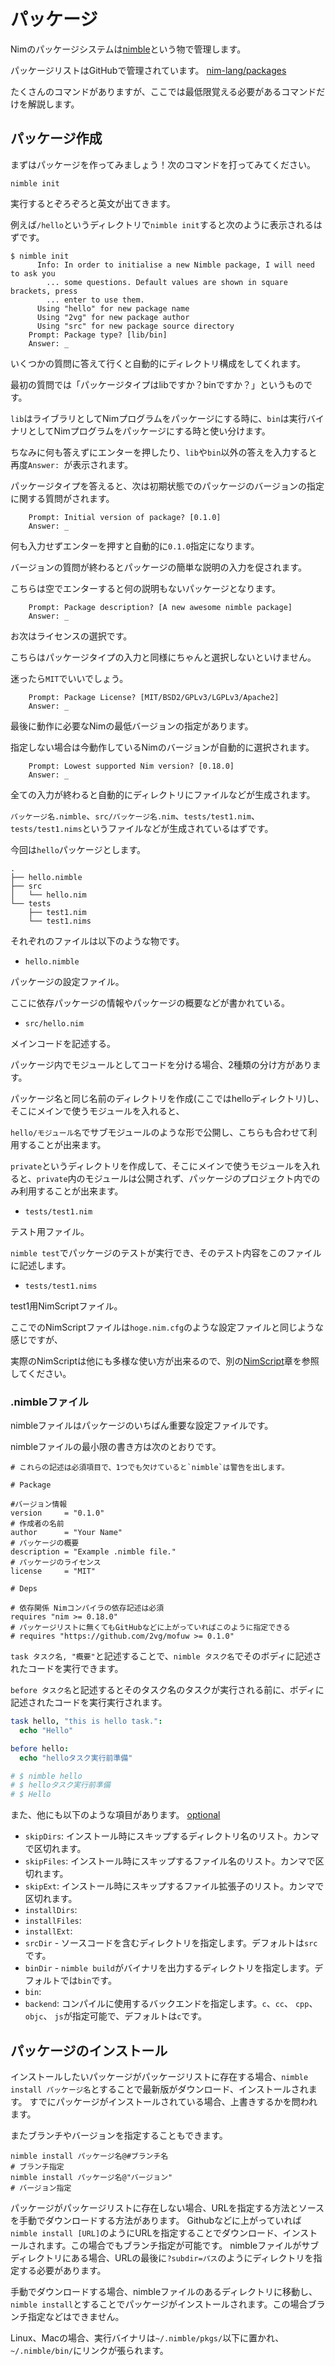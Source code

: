 # パッケージ

Nimのパッケージシステムは[nimble](https://github.com/nim-lang/nimble)という物で管理します。

パッケージリストはGitHubで管理されています。 [nim-lang/packages](https://github.com/nim-lang/packages)

たくさんのコマンドがありますが、ここでは最低限覚える必要があるコマンドだけを解説します。

## パッケージ作成

まずはパッケージを作ってみましょう！次のコマンドを打ってみてください。

```shell
nimble init
```

実行するとぞろぞろと英文が出てきます。

例えば`/hello`というディレクトリで`nimble init`すると次のように表示されるはずです。

```shell
$ nimble init
      Info: In order to initialise a new Nimble package, I will need to ask you
        ... some questions. Default values are shown in square brackets, press
        ... enter to use them.
      Using "hello" for new package name
      Using "2vg" for new package author
      Using "src" for new package source directory
    Prompt: Package type? [lib/bin]
    Answer: _
```

いくつかの質問に答えて行くと自動的にディレクトリ構成をしてくれます。

最初の質問では「パッケージタイプはlibですか？binですか？」というものです。

`lib`はライブラリとしてNimプログラムをパッケージにする時に、`bin`は実行バイナリとしてNimプログラムをパッケージにする時と使い分けます。

ちなみに何も答えずにエンターを押したり、`lib`や`bin`以外の答えを入力すると再度`Answer: `が表示されます。

パッケージタイプを答えると、次は初期状態でのパッケージのバージョンの指定に関する質問がされます。

```shell
    Prompt: Initial version of package? [0.1.0]
    Answer: _
```

何も入力せずエンターを押すと自動的に`0.1.0`指定になります。

バージョンの質問が終わるとパッケージの簡単な説明の入力を促されます。

こちらは空でエンターすると何の説明もないパッケージとなります。

```shell
    Prompt: Package description? [A new awesome nimble package]
    Answer: _
```

お次はライセンスの選択です。

こちらはパッケージタイプの入力と同様にちゃんと選択しないといけません。

迷ったら`MIT`でいいでしょう。

```shell
    Prompt: Package License? [MIT/BSD2/GPLv3/LGPLv3/Apache2]
    Answer: _
```

最後に動作に必要なNimの最低バージョンの指定があります。

指定しない場合は今動作しているNimのバージョンが自動的に選択されます。

```shell
    Prompt: Lowest supported Nim version? [0.18.0]
    Answer: _
```

全ての入力が終わると自動的にディレクトリにファイルなどが生成されます。

`パッケージ名.nimble`、`src/パッケージ名.nim`、`tests/test1.nim`、`tests/test1.nims`というファイルなどが生成されているはずです。

今回は`hello`パッケージとします。

```shell
.
├── hello.nimble
├── src
│   └── hello.nim
└── tests
    ├── test1.nim
    └── test1.nims
```

それぞれのファイルは以下のような物です。

- `hello.nimble`

パッケージの設定ファイル。

ここに依存パッケージの情報やパッケージの概要などが書かれている。

- `src/hello.nim`

メインコードを記述する。

パッケージ内でモジュールとしてコードを分ける場合、2種類の分け方があります。

パッケージ名と同じ名前のディレクトリを作成(ここではhelloディレクトリ)し、そこにメインで使うモジュールを入れると、

`hello/モジュール名`でサブモジュールのような形で公開し、こちらも合わせて利用することが出来ます。

`private`というディレクトリを作成して、そこにメインで使うモジュールを入れると、`private`内のモジュールは公開されず、パッケージのプロジェクト内でのみ利用することが出来ます。

- `tests/test1.nim`

テスト用ファイル。

`nimble test`でパッケージのテストが実行でき、そのテスト内容をこのファイルに記述します。

- `tests/test1.nims`

test1用NimScriptファイル。

ここでのNimScriptファイルは`hoge.nim.cfg`のような設定ファイルと同じような感じですが、

実際のNimScriptは他にも多様な使い方が出来るので、別の[NimScript](/advancednim/nimscript.html)章を参照してください。

### .nimbleファイル

nimbleファイルはパッケージのいちばん重要な設定ファイルです。

nimbleファイルの最小限の書き方は次のとおりです。

```plaintext
# これらの記述は必須項目で、1つでも欠けていると`nimble`は警告を出します。

# Package

#バージョン情報 
version     = "0.1.0"
# 作成者の名前
author      = "Your Name"
# パッケージの概要
description = "Example .nimble file."
# パッケージのライセンス
license     = "MIT"

# Deps

# 依存関係 Nimコンパイラの依存記述は必須
requires "nim >= 0.18.0"
# パッケージリストに無くてもGitHubなどに上がっていればこのように指定できる
# requires "https://github.com/2vg/mofuw >= 0.1.0"
```

`task タスク名, "概要"`と記述することで、`nimble タスク名`でそのボディに記述されたコードを実行できます。

`before タスク名`と記述するとそのタスク名のタスクが実行される前に、ボディに記述されたコードを実行実行されます。

```nim
task hello, "this is hello task.":
  echo "Hello"

before hello:
  echo "helloタスク実行前準備"

# $ nimble hello
# $ helloタスク実行前準備
# $ Hello
```

また、他にも以下のような項目があります。 [optional](https://github.com/nim-lang/nimble#optional)

- `skipDirs`: インストール時にスキップするディレクトリ名のリスト。カンマで区切れます。
- `skipFiles`: インストール時にスキップするファイル名のリスト。カンマで区切れます。
- `skipExt`: インストール時にスキップするファイル拡張子のリスト。カンマで区切れます。
- `installDirs`:
- `installFiles`:
- `installExt`:
- `srcDir` - ソースコードを含むディレクトリを指定します。デフォルトは`src`です。
- `binDir` - `nimble build`がバイナリを出力するディレクトリを指定します。デフォルトでは`bin`です。
- `bin`:
- `backend`: コンパイルに使用するバックエンドを指定します。`c`、`cc`、 `cpp`、 `objc`、 `js`が指定可能で、デフォルトは`c`です。

## パッケージのインストール
インストールしたいパッケージがパッケージリストに存在する場合、`nimble install パッケージ名`とすることで最新版がダウンロード、インストールされます。
すでにパッケージがインストールされている場合、上書きするかを問われます。

またブランチやバージョンを指定することもできます。

```shell
nimble install パッケージ名@#ブランチ名
# ブランチ指定
nimble install パッケージ名@"バージョン"
# バージョン指定
```

パッケージがパッケージリストに存在しない場合、URLを指定する方法とソースを手動でダウンロードする方法があります。
Githubなどに上がっていれば`nimble install [URL]`のようにURLを指定することでダウンロード、インストールされます。この場合でもブランチ指定が可能です。
nimbleファイルがサブディレクトリにある場合、URLの最後に`?subdir=パス`のようにディレクトリを指定する必要があります。

手動でダウンロードする場合、nimbleファイルのあるディレクトリに移動し、`nimble install`とすることでパッケージがインストールされます。この場合ブランチ指定などはできません。

Linux、Macの場合、実行バイナリは`~/.nimble/pkgs/`以下に置かれ、`~/.nimble/bin/`にリンクが張られます。


